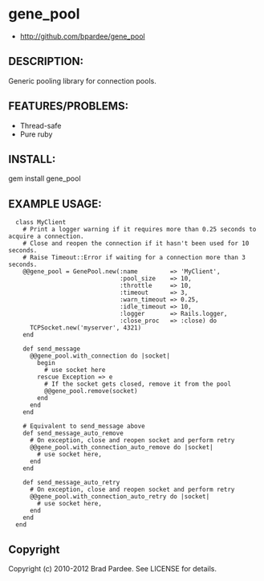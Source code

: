 # gene_pool

* http://github.com/bpardee/gene_pool

## DESCRIPTION:

Generic pooling library for connection pools.

## FEATURES/PROBLEMS:

* Thread-safe
* Pure ruby

## INSTALL:

  gem install gene_pool

## EXAMPLE USAGE:

      class MyClient
        # Print a logger warning if it requires more than 0.25 seconds to acquire a connection.
        # Close and reopen the connection if it hasn't been used for 10 seconds.
        # Raise Timeout::Error if waiting for a connection more than 3 seconds.
        @@gene_pool = GenePool.new(:name         => 'MyClient',
                                   :pool_size    => 10,
                                   :throttle     => 10,
                                   :timeout      => 3,
                                   :warn_timeout => 0.25,
                                   :idle_timeout => 10,
                                   :logger       => Rails.logger,
                                   :close_proc   => :close) do
          TCPSocket.new('myserver', 4321)
        end

        def send_message
          @@gene_pool.with_connection do |socket|
            begin
              # use socket here
            rescue Exception => e
              # If the socket gets closed, remove it from the pool
              @@gene_pool.remove(socket)
            end
          end
        end

        # Equivalent to send_message above
        def send_message_auto_remove
          # On exception, close and reopen socket and perform retry
          @@gene_pool.with_connection_auto_remove do |socket|
            # use socket here,
          end
        end

        def send_message_auto_retry
          # On exception, close and reopen socket and perform retry
          @@gene_pool.with_connection_auto_retry do |socket|
            # use socket here,
          end
        end
      end

## Copyright

Copyright (c) 2010-2012 Brad Pardee. See LICENSE for details.
